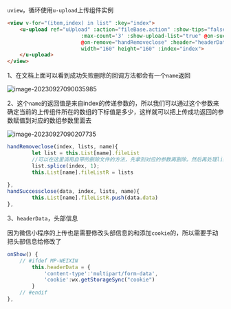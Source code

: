 `uview`，循环使用`u-upload`上传组件实例

```html
<view v-for="(item,index) in list" :key="index">
	<u-upload ref="uUpload" :action="fileBase.action" :show-tips="false"
				  		:max-count='3' :show-upload-list="true" @on-success="handSuccessclose"
				  		@on-remove="handRemoveclose" :header="headerData"
				  		width="160" height="160" :index="index">
	</u-upload>
</view>
```

1、在文档上面可以看到成功失败删除的回调方法都会有一个`name`返回

![image-20230927090035985](E:\ljy\资料\img\image-20230927090035985.png)

2、这个`name`的返回值是来自index的传递参数的，所以我们可以通过这个参数来确定当前的上传组件所在的数组的下标值是多少，这样就可以把上传成功返回的参数赋值到对应的数组参数里面去

![image-20230927090207735](E:\ljy\资料\img\image-20230927090207735.png)

```js
handRemoveclose(index, lists, name){
		let list = this.List[name].fileList
        //可以在这里调用自带的删除文件的方法，先拿到对应的参数再删除。然后再处理list的内容
		list.splice(index, 1);
		this.List[name].fileListR = lists
    
},
handSuccessclose(data, index, lists, name){
		this.List[name].fileListR.push(data.data)
},
```

3、`headerData`，头部信息

因为微信小程序的上传也是需要修改头部信息的和添加`cookie`的，所以需要手动把头部信息给修改了

```js
onShow() {
	// #ifdef MP-WEIXIN
		this.headerData = {
			'content-type':'multipart/form-data',
			'cookie':wx.getStorageSync("cookie")
		}
	// #endif
},
```

